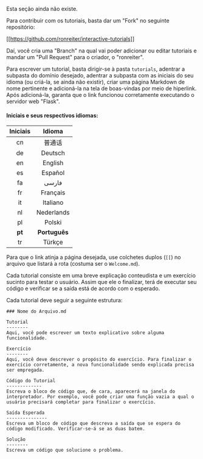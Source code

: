 Esta seção ainda não existe.

Para contribuir com os tutoriais, basta dar um "Fork" no seguinte repositório:

[[https://github.com/ronreiter/interactive-tutorials]]

Daí, você cria uma "Branch" na qual vai poder adicionar ou editar tutoriais e mandar um "Pull Request" para o criador, o "ronreiter".

Para escrever um tutorial, basta dirigir-se à pasta `tutorials`, adentrar a subpasta do domínio desejado, adentrar a subpasta com as iniciais do seu idioma (ou criá-la, se ainda não existir), criar uma página Markdown de nome pertinente e adicioná-la na tela de boas-vindas por meio de hiperlink. Após adicioná-la, garanta que o link funcionou corretamente executando o servidor web "Flask".

#### Iniciais e seus respectivos idiomas:

| Iniciais|Idioma|
| :--: | :---------: |
| cn | 普通话 |
| de | Deutsch |
| en | English |
| es | Español |
| fa | فارسی |
| fr | Français |
| it | Italiano |
| nl | Nederlands |
| pl | Polski |
| **pt** | **Português** |
| tr | Türkçe|

Para que o link atinja a página desejada, use colchetes duplos (`[[`) no arquivo que listará a rota (costuma ser o `Welcome.md`).

Cada tutorial consiste em uma breve explicação conteudista e um exercício sucinto para testar o usuário. Assim que ele o finalizar, terá de executar seu código e verificar se a saída está de acordo com o esperado.

Cada tutorial deve seguir a seguinte estrutura:

    ### Nome do Arquivo.md
    
    Tutorial
    --------
    Aqui, você pode escrever um texto explicativo sobre alguma funcionalidade.

    Exercício
    --------
    Aqui, você deve descrever o propósito do exercício. Para finalizar o exercício corretamente, a nova funcionalidade sendo explicada precisa ser empregada.

    Código do Tutorial
    -------------
    Escreva o bloco de código que, de cara, aparecerá na janela do interpretador. Por exemplo, você pode criar uma função vazia a qual o usuário precisará completar para finalizar o exercício.

    Saída Esperada
    ---------------
    Escreva um bloco de código que descreva a saída que se espera do código modificado. Verificar-se-á se as duas batem.

    Solução
    --------
    Escreva um código que solucione o problema.
